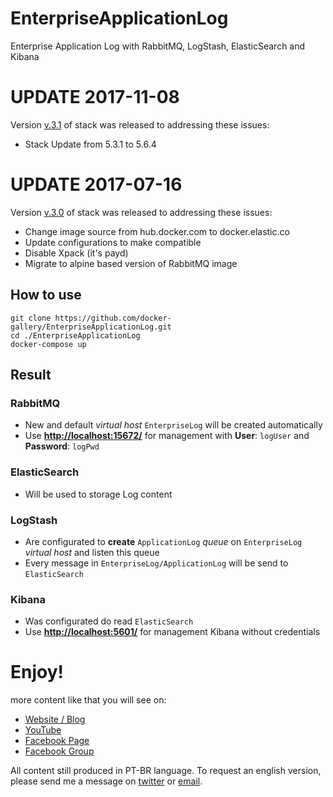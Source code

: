# EnterpriseApplicationLog
Enterprise Application Log with RabbitMQ, LogStash, ElasticSearch and Kibana

# UPDATE 2017-11-08
Version [v.3.1](https://github.com/docker-gallery/EnterpriseApplicationLog/releases/tag/v3.1) of stack was released to addressing these issues:
* Stack Update from 5.3.1 to 5.6.4

# UPDATE 2017-07-16
Version [v.3.0](https://github.com/docker-gallery/EnterpriseApplicationLog/releases/tag/v3.0) of stack was released to addressing these issues:
* Change image source from hub.docker.com to docker.elastic.co 
* Update configurations to make compatible
* Disable Xpack (it's payd)
* Migrate to alpine based version of RabbitMQ image


## How to use
```
git clone https://github.com/docker-gallery/EnterpriseApplicationLog.git
cd ./EnterpriseApplicationLog
docker-compose up
```

## Result

### RabbitMQ
- New and default *virtual host* ```EnterpriseLog``` will be created automatically
- Use **[http://localhost:15672/](http://localhost:15672/)** for management with **User**: ```logUser``` and **Password**: ```logPwd```

### ElasticSearch
- Will be used to storage Log content

### LogStash
- Are configurated to **create** ```ApplicationLog``` *queue* on ```EnterpriseLog``` *virtual host* and listen this queue
- Every message in ```EnterpriseLog/ApplicationLog``` will be send to ```ElasticSearch```

### Kibana
- Was configurated do read ```ElasticSearch```
- Use **[http://localhost:5601/](http://localhost:5601/)** for management Kibana without credentials

# Enjoy!
more content like that you will see on:
- [Website / Blog](http://luizcarlosfaria.net/)
- [YouTube](https://www.youtube.com/luizcarlosfaria/)
- [Facebook Page](https://www.facebook.com/ArquitetoDeSolucoes/)
- [Facebook Group](https://www.facebook.com/groups/arquiteturadotnet/)

All content still produced in PT-BR language. To request an english version, please send me a message on [twitter](https://twitter.com/luizcarlosfaria) or [email](mailto:luizcarlosfaria@gmail.com).
